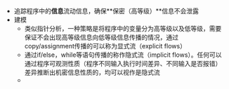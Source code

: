 - 追踪程序中的**信息**流动信息，确保**保密（高等级）**信息不会泄露
- 建模
	- 类似指针分析，一种策略是将程序中的变量分为高等级以及低等级，需要保证不会出现高等级信息向低等级信息传播的情况，通过copy/assignment传播的可以称为显式流（explicit flows）
	- 通过if/else，while等语句传播的称作隐式流（implicit flows）。任何可以通过程序可观测性质（程序不同输入执行时间差异、不同输入是否报错）差异推断出机密信息性质的，均可以视作是隐式流
	-